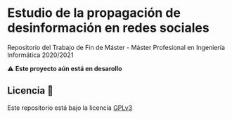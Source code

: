 # Estudio de la propagación de desinformación en redes sociales

Repositorio del Trabajo de Fin de Máster - Máster Profesional en Ingeniería Informática 2020/2021

:warning: **Este proyecto aún está en desarollo**

## Licencia 📄

Este repositorio está bajo la licencia [GPLv3](LICENSE)
